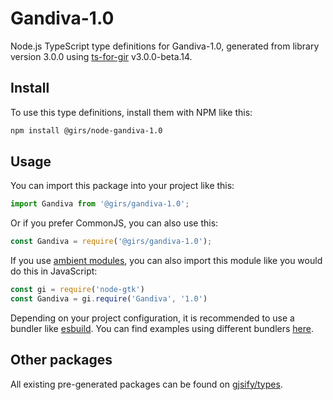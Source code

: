 
# Gandiva-1.0

Node.js TypeScript type definitions for Gandiva-1.0, generated from library version 3.0.0 using [ts-for-gir](https://github.com/gjsify/ts-for-gir) v3.0.0-beta.14.

## Install

To use this type definitions, install them with NPM like this:
```bash
npm install @girs/node-gandiva-1.0
```

## Usage

You can import this package into your project like this:
```ts
import Gandiva from '@girs/gandiva-1.0';
```

Or if you prefer CommonJS, you can also use this:
```ts
const Gandiva = require('@girs/gandiva-1.0');
```

If you use [ambient modules](https://github.com/gjsify/ts-for-gir/tree/main/packages/cli#ambient-modules), you can also import this module like you would do this in JavaScript:

```ts
const gi = require('node-gtk')
const Gandiva = gi.require('Gandiva', '1.0')
```

Depending on your project configuration, it is recommended to use a bundler like [esbuild](https://esbuild.github.io/). You can find examples using different bundlers [here](https://github.com/gjsify/ts-for-gir/tree/main/examples).

## Other packages

All existing pre-generated packages can be found on [gjsify/types](https://github.com/gjsify/types).